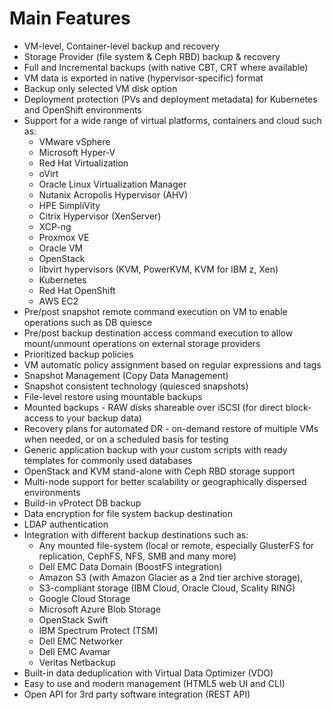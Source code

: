 # Main Features

* VM-level, Container-level backup and recovery
* Storage Provider \(file system & Ceph RBD\) backup & recovery
* Full and Incremental backups \(with native CBT, CRT where available\) 
* VM data is exported in native \(hypervisor-specific\) format
* Backup only selected VM disk option
* Deployment protection \(PVs and deployment metadata\) for Kubernetes and OpenShift environments
* Support for a wide range of virtual platforms, containers and cloud such as:
  * VMware vSphere
  * Microsoft Hyper-V
  * Red Hat Virtualization 
  * oVirt 
  * Oracle Linux Virtualization Manager
  * Nutanix Acropolis Hypervisor \(AHV\)
  * HPE SimpliVity
  * Citrix Hypervisor \(XenServer\) 
  * XCP-ng
  * Proxmox VE
  * Oracle VM
  * OpenStack
  * libvirt hypervisors \(KVM, PowerKVM, KVM for IBM z, Xen\)
  * Kubernetes
  * Red Hat OpenShift 
  * AWS EC2 
* Pre/post snapshot remote command execution on VM to enable operations such as DB quiesce
* Pre/post backup destination access command execution to allow mount/unmount operations on external storage providers
* Prioritized backup policies 
* VM automatic policy assignment based on regular expressions and tags
* Snapshot Management \(Copy Data Management\) 
* Snapshot consistent technology \(quiesced snapshots\)
* File-level restore using mountable backups 
* Mounted backups - RAW disks shareable over iSCSI \(for direct block-access to your backup data\)
* Recovery plans for automated DR - on-demand restore of multiple VMs when needed, or on a scheduled basis for testing
* Generic application backup with your custom scripts with ready templates for commonly used databases
* OpenStack and KVM stand-alone with Ceph RBD storage support
* Multi-node support for better scalability or geographically dispersed environments
* Build-in vProtect DB backup
* Data encryption for file system backup destination
* LDAP authentication 
* Integration with different backup destinations such as: 
  * Any mounted file-system \(local or remote, especially GlusterFS for replication, CephFS, NFS, SMB and many more\) 
  * Dell EMC Data Domain \(BoostFS integration\)
  * Amazon S3 \(with Amazon Glacier as a 2nd tier archive storage\), 
  * S3-compliant storage \(IBM Cloud, Oracle Cloud, Scality RING\)
  * Google Cloud Storage
  * Microsoft Azure Blob Storage
  * OpenStack Swift 
  * IBM Spectrum Protect \(TSM\)
  * Dell EMC Networker
  * Dell EMC Avamar
  * Veritas Netbackup
* Built-in data deduplication with Virtual Data Optimizer \(VDO\)
* Easy to use and modern management \(HTML5 web UI and CLI\)
* Open API for 3rd party software integration \(REST API\)

